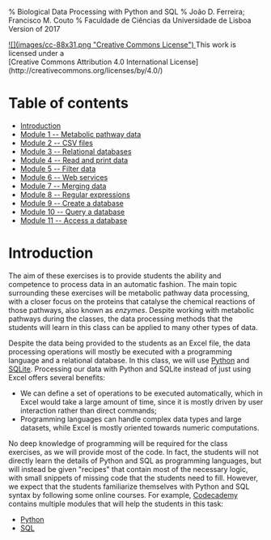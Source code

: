 % Biological Data Processing with Python and SQL
% João D. Ferreira; Francisco M. Couto
% Faculdade de Ciências da Universidade de Lisboa<br>Version of 2017

<div id="license">
<a rel="license" href="http://creativecommons.org/licenses/by/4.0/">
![](images/cc-88x31.png "Creative Commons License")
</a>
This work is licensed under a<br>
[Creative Commons Attribution 4.0 International License](http://creativecommons.org/licenses/by/4.0/)
</div>

# Table of contents

- [Introduction](#introduction)
- [Module 1 -- Metabolic pathway data](#module1)
- [Module 2 -- CSV files](#module2)
- [Module 3 -- Relational databases](#module3)
- [Module 4 -- Read and print data](#module4)
- [Module 5 -- Filter data](#module5)
- [Module 6 -- Web services](#module6)
- [Module 7 -- Merging data](#module7)
- [Module 8 -- Regular expressions](#module8)
- [Module 9 -- Create a database](#module9)
- [Module 10 -- Query a database](#module10)
- [Module 11 -- Access a database](#module11)


# Introduction

The aim of these exercises is to provide students the ability and competence to process data in an automatic fashion.
The main topic surrounding these exercises will be metabolic pathway data processing, with a closer focus on the proteins that catalyse the chemical reactions of those pathways, also known as _enzymes_.
Despite working with metabolic pathways during the classes, the data processing methods that the students will learn in this class can be applied to many other types of data.

Despite the data being provided to the students as an Excel file, the data processing operations will mostly be executed with a programming language and a relational database.
In this class, we will use [Python](http://www.python.org) and [SQLite](https://www.sqlite.org/).
Processing our data with Python and SQLite instead of just using Excel offers several benefits:

- We can define a set of operations to be executed automatically, which in Excel would take a large amount of time, since it is mostly driven by user interaction rather than direct commands;
- Programming languages can handle complex data types and large datasets, while Excel is mostly oriented towards numeric computations.

No deep knowledge of programming will be required for the class exercises, as we will provide most of the code.
In fact, the students will not directly learn the details of Python and SQL as programming languages, but will instead be given "recipes" that contain most of the necessary logic, with small snippets of missing code that the students need to fill.
However, we expect that the students familiarize themselves with Python and SQL syntax by following some online courses.
For example, [Codecademy](https://www.codecademy.com/) contains multiple modules that will help the students in this task:

- [Python](https://www.codecademy.com/learn/learn-python)
- [SQL](https://www.codecademy.com/learn/learn-sql)


